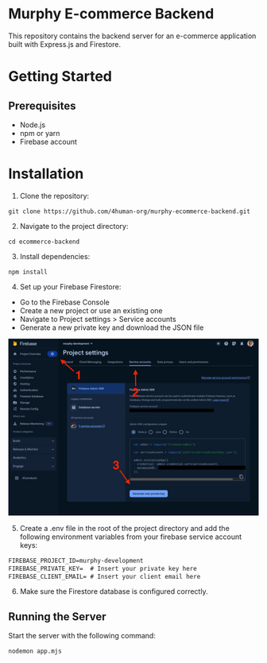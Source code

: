 # Murphy E-commerce Backend

This repository contains the backend server for an e-commerce application built with Express.js and Firestore.

# Getting Started

## Prerequisites

- Node.js
- npm or yarn
- Firebase account

# Installation

1. Clone the repository:

```
git clone https://github.com/4human-org/murphy-ecommerce-backend.git
```

2. Navigate to the project directory:

```
cd ecommerce-backend
```

3. Install dependencies:

```
npm install
```

4. Set up your Firebase Firestore:

- Go to the Firebase Console
- Create a new project or use an existing one
- Navigate to Project settings > Service accounts
- Generate a new private key and download the JSON file

![Service Account Key Location](docs/firebase_setup.jpg)

5. Create a .env file in the root of the project directory and add the following environment variables from your firebase service account keys:

```
FIREBASE_PROJECT_ID=murphy-development
FIREBASE_PRIVATE_KEY=  # Insert your private key here
FIREBASE_CLIENT_EMAIL= # Insert your client email here
```
6. Make sure the Firestore database is configured correctly.

## Running the Server

Start the server with the following command:
```
nodemon app.mjs
```

